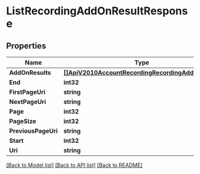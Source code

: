 # ListRecordingAddOnResultResponse

## Properties

Name | Type | Description | Notes
------------ | ------------- | ------------- | -------------
**AddOnResults** | [**[]ApiV2010AccountRecordingRecordingAddOnResult**](api.v2010.account.recording.recording_add_on_result.md) |  | [optional] 
**End** | **int32** |  | [optional] 
**FirstPageUri** | **string** |  | [optional] 
**NextPageUri** | **string** |  | [optional] 
**Page** | **int32** |  | [optional] 
**PageSize** | **int32** |  | [optional] 
**PreviousPageUri** | **string** |  | [optional] 
**Start** | **int32** |  | [optional] 
**Uri** | **string** |  | [optional] 

[[Back to Model list]](../README.md#documentation-for-models) [[Back to API list]](../README.md#documentation-for-api-endpoints) [[Back to README]](../README.md)


